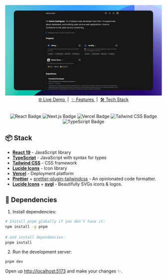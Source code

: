 <div align="center">
  <a href="https://dani-dev-neon.vercel.app/">
    <img src="static/images/page_web.png" alt="Project Preview" width="600" />
  </a>
</div>

<div align="center">
    <a href="https://dani-dev-neon.vercel.app/" target="_blank">
        🌐 Live Demo
    </a>
    &nbsp;|&nbsp;
    <a href="#-features">
        ✨ Features
    </a>
    &nbsp;|&nbsp;
    <a href="#-stack">
        🛠️ Tech Stack
    </a>
</div>

<div align="center">
  <br/>
  
  ![React Badge](https://img.shields.io/badge/React-61DAFB?logo=react&logoColor=000&style=for-the-badge)
  ![Next.js Badge](https://img.shields.io/badge/Next.js-000?logo=nextdotjs&logoColor=fff&style=for-the-badge)
  ![Vercel Badge](https://img.shields.io/badge/Vercel-000?logo=vercel&logoColor=fff&style=for-the-badge)
  ![Tailwind CSS Badge](https://img.shields.io/badge/Tailwind%20CSS-06B6D4?logo=tailwindcss&logoColor=fff&style=for-the-badge)
  ![TypeScript Badge](https://img.shields.io/badge/TypeScript-3178C6?logo=typescript&logoColor=fff&style=for-the-badge)
</div>

## 📦 Stack

- [**React 19**](https://reactjs.org/) - JavaScript library
- [**TypeScript**](https://www.typescriptlang.org/) - JavaScript with syntax for types
- [**Tailwind CSS**](https://tailwindcss.com/) - CSS framework
- [**Lucide Icons**](https://lucide.dev/) - Icon library
- [**Vercel**](https://vercel.com) - Deployment platform
- [**Prettier**](https://prettier.io/) + [prettier-plugin-tailwindcss](https://github.com/tailwindlabs/prettier-plugin-tailwindcss) - An opinionated code formatter.
- [**Lucide Icons**](https://lucide.dev/) + [**svgl**](https://svgl.app/) - Beautifully SVGs icons & logos.

## 📄 Dependencies

1. Install dependencies:

```bash
# Install pnpm globally if you don't have it:
npm install -g pnpm

# and install dependencies:
pnpm install
```

2. Run the development server:

```bash
pnpm dev
```

Open up [http://localhost:5173](http://localhost:5173) and make your changes ✨.
